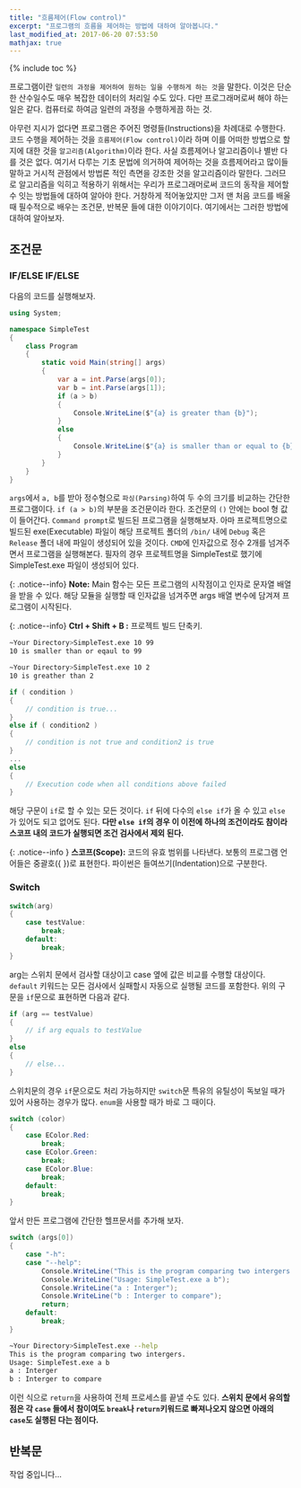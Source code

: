 ```yaml
---
title: "흐름제어(Flow control)"
excerpt: "프로그램의 흐름을 제어하는 방법에 대하여 알아봅니다."
last_modified_at: 2017-06-20 07:53:50
mathjax: true
---
```


{% include toc %}


프로그램이란 `일련의 과정을 제어하여 원하는 일을 수행하게 하는 것`을 말한다. 이것은 단순한 산수일수도 매우 복잡한 데이터의 처리일 수도 있다. 다만 프로그래머로써 해야 하는 일은 같다. 컴퓨터로 하여금 일련의 과정을 수행하게끔 하는 것.

아무런 지시가 없다면 프로그램은 주어진 명령들(Instructions)을 차례대로 수행한다. 코드 수행을 제어하는 것을 `흐름제어(Flow control)`이라 하며 이를 어떠한 방법으로 할지에 대한 것을 `알고리즘(Algorithm)`이라 한다. 사실 흐름제어나 알고리즘이나 별반 다를 것은 없다. 여기서 다루는 기초 문법에 의거하여 제어하는 것을 흐름제어라고 많이들 말하고 거시적 관점에서 방법론 적인 측면을 강조한 것을 알고리즘이라 말한다. 그러므로 알고리즘을 익히고 적용하기 위해서는 우리가 프로그래머로써 코드의 동작을 제어할 수 잇는 방법들에 대하여 알아야 한다. 거창하게 적어놓았지만 그저 맨 처음 코드를 배울때 필수적으로 배우는 조건문, 반복문 들에 대한 이야기이다. 여기에서는 그러한 방법에 대하여 알아보자.

## 조건문

### IF/ELSE IF/ELSE

다음의 코드를 실행해보자.

```cs
using System;

namespace SimpleTest
{
	class Program
	{
	    static void Main(string[] args)
	    {
	        var a = int.Parse(args[0]);
	        var b = int.Parse(args[1]);
	        if (a > b)
	        {
	            Console.WriteLine($"{a} is greater than {b}");
	        }
	        else
	        {
	            Console.WriteLine($"{a} is smaller than or equal to {b}");
	        }
	    }
	}
}
```

`args`에서 `a, b`를 받아 정수형으로 `파싱(Parsing)`하여 두 수의 크기를 비교하는 간단한 프로그램이다. `if (a > b)`의 부분을 조건문이라 한다. 조건문의 `()` 안에는 bool 형 값이 들어간다. `Command prompt`로 빌드된 프로그램을 실행해보자. 아마 프로젝트명으로 빌드된 exe(Executable) 파일이 해당 프로젝트 폴더의 `/bin/` 내에 `Debug` 혹은 `Release` 폴더 내에 파일이 생성되어 있을 것이다. `CMD`에 인자값으로 정수 2개를 넘겨주면서 프로그램을 실행해본다. 필자의 경우 프로젝트명을 SimpleTest로 했기에 SimpleTest.exe 파일이 생성되어 있다.

{: .notice--info}
**Note:** Main 함수는 모든 프로그램의 시작점이고 인자로 문자열 배열을 받을 수 있다. 해당 모듈을 실행할 때 인자값을 넘겨주면 args 배열 변수에 담겨져 프로그램이 시작된다.

{: .notice--info}
**Ctrl + Shift + B :** 프로젝트 빌드 단축키.

```bash
~Your Directory>SimpleTest.exe 10 99
10 is smaller than or eqaul to 99

~Your Directory>SimpleTest.exe 10 2
10 is greather than 2
```

```cs
if ( condition )
{
	// condition is true...
}
else if ( condition2 )
{
	// condition is not true and condition2 is true
}
...
else
{
	// Execution code when all conditions above failed
}
```

해당 구문이 `if`로 할 수 있는 모든 것이다. `if` 뒤에 다수의 `else if`가 올 수 있고 `else`가 있어도 되고 없어도 된다. **다만 `else if`의 경우 이 이전에 하나의 조건이라도 참이라 스코프 내의 코드가 실행되면 조건 검사에서 제외 된다.**

{: .notice--info }
**스코프(Scope):** 코드의 유효 범위를 나타낸다. 보통의 프로그램 언어들은 중괄호({ })로 표현한다. 파이썬은 들여쓰기(Indentation)으로 구분한다.

### Switch

```cs
switch(arg)
{	
	case testValue:
		break;
	default:
		break;
}
```

arg는 스위치 문에서 검사할 대상이고 case 옆에 값은 비교를 수행할 대상이다. `default` 키워드는 모든 검사에서 실패할시 자동으로 실행될 코드를 포함한다. 위의 구문을 `if`문으로 표현하면 다음과 같다.

```cs
if (arg == testValue)
{
	// if arg equals to testValue
}
else
{
	// else...
}
```

스위치문의 경우 `if`문으로도 처리 가능하지만 `switch`문 특유의 유틸성이 독보일 때가 있어 사용하는 경우가 많다. `enum`을 사용할 때가 바로 그 때이다.

```cs
switch (color)
{
    case EColor.Red:
        break;
    case EColor.Green:
        break;
    case EColor.Blue:
        break;
    default:
        break;
}
```

앞서 만든 프로그램에 간단한 헬프문서를 추가해 보자.

```cs
switch (args[0])
{
    case "-h":
    case "--help":
        Console.WriteLine("This is the program comparing two intergers.");
        Console.WriteLine("Usage: SimpleTest.exe a b");
        Console.WriteLine("a : Interger");
        Console.WriteLine("b : Interger to compare");
        return;
    default:
        break;
}
```

```bash
~Your Directory>SimpleTest.exe --help
This is the program comparing two intergers.
Usage: SimpleTest.exe a b
a : Interger
b : Interger to compare
```

이런 식으로 `return`을 사용하여 전체 프로세스를 끝낼 수도 있다. **스위치 문에서 유의할 점은 각 `case` 들에서 참이여도 `break`나 `return`키워드로 빠져나오지 않으면 아래의 `case`도 실행된 다는 점이다.**

## 반복문

작업 중입니다...
